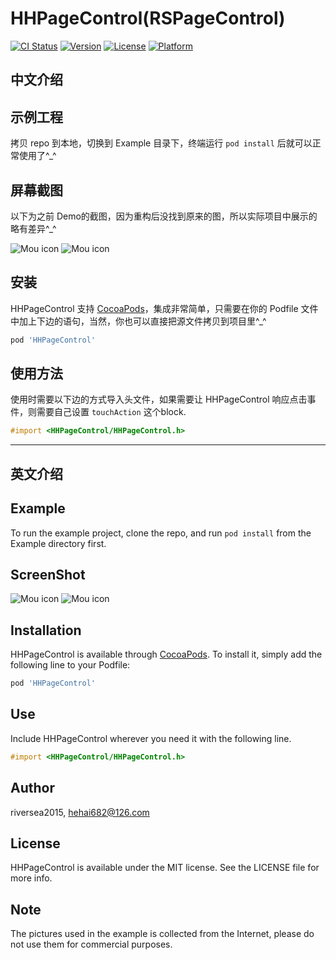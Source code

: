 # HHPageControl(RSPageControl)

[![CI Status](https://img.shields.io/travis/riversea2015/HHPageControl.svg?style=flat)](https://travis-ci.org/riversea2015/HHPageControl)
[![Version](https://img.shields.io/cocoapods/v/HHPageControl.svg?style=flat)](https://cocoapods.org/pods/HHPageControl)
[![License](https://img.shields.io/cocoapods/l/HHPageControl.svg?style=flat)](https://cocoapods.org/pods/HHPageControl)
[![Platform](https://img.shields.io/cocoapods/p/HHPageControl.svg?style=flat)](https://cocoapods.org/pods/HHPageControl)

## 中文介绍

## 示例工程

拷贝 repo 到本地，切换到 Example 目录下，终端运行 `pod install` 后就可以正常使用了^_^

## 屏幕截图

以下为之前 Demo的截图，因为重构后没找到原来的图，所以实际项目中展示的略有差异^_^

![Mou icon](https://github.com/riversea2015/RSPageControl/blob/master/pageControl_1.png?raw=true)
![Mou icon](https://github.com/riversea2015/RSPageControl/blob/master/pageControl_3.gif?raw=true)

## 安装

HHPageControl 支持 [CocoaPods](https://cocoapods.org)，集成非常简单，只需要在你的 Podfile 文件中加上下边的语句，当然，你也可以直接把源文件拷贝到项目里^_^
```ruby
pod 'HHPageControl'
```

## 使用方法

使用时需要以下边的方式导入头文件，如果需要让 HHPageControl 响应点击事件，则需要自己设置 `touchAction` 这个block.
```objective-c
#import <HHPageControl/HHPageControl.h>
```

---

## 英文介绍

## Example

To run the example project, clone the repo, and run `pod install` from the Example directory first.

## ScreenShot

![Mou icon](https://github.com/riversea2015/RSPageControl/blob/master/pageControl_1.png?raw=true)
![Mou icon](https://github.com/riversea2015/RSPageControl/blob/master/pageControl_3.gif?raw=true)

## Installation

HHPageControl is available through [CocoaPods](https://cocoapods.org). To install
it, simply add the following line to your Podfile:

```ruby
pod 'HHPageControl'
```

## Use

Include HHPageControl wherever you need it with the following line.
```objective-c
#import <HHPageControl/HHPageControl.h>
```

## Author

riversea2015, hehai682@126.com

## License

HHPageControl is available under the MIT license. See the LICENSE file for more info.

## Note

The pictures used in the example is collected from the Internet, please do not use them for commercial purposes.

